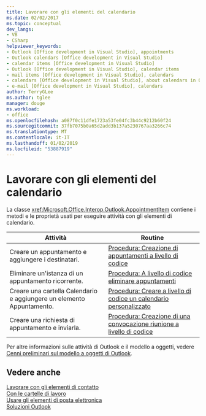```yaml
---
title: Lavorare con gli elementi del calendario
ms.date: 02/02/2017
ms.topic: conceptual
dev_langs:
- VB
- CSharp
helpviewer_keywords:
- Outlook [Office development in Visual Studio], appointments
- Outlook calendars [Office development in Visual Studio]
- calendar items [Office development in Visual Studio]
- Outlook [Office development in Visual Studio], calendar items
- mail items [Office development in Visual Studio], calendars
- calendars [Office development in Visual Studio], about calendars in Outlook
- e-mail [Office development in Visual Studio], calendars
author: TerryGLee
ms.author: tglee
manager: douge
ms.workload:
- office
ms.openlocfilehash: a087f0c11dfe1723a53fe04fc3b44c9212b60f24
ms.sourcegitcommit: 37fb7075b0a65d2add3b137a5230767aa3266c74
ms.translationtype: MT
ms.contentlocale: it-IT
ms.lasthandoff: 01/02/2019
ms.locfileid: "53887919"
---
```

# <a name="work-with-calendar-items"></a>Lavorare con gli elementi del calendario
  La classe <xref:Microsoft.Office.Interop.Outlook.AppointmentItem> contiene i metodi e le proprietà usati per eseguire attività con gli elementi di calendario.  
  
|Attività|Routine|  
|----------|---------------|  
|Creare un appuntamento e aggiungere i destinatari.|[Procedura: Creazione di appuntamenti a livello di codice](../vsto/how-to-programmatically-create-appointments.md)|  
|Eliminare un'istanza di un appuntamento ricorrente.|[Procedura: A livello di codice eliminare appuntamenti](../vsto/how-to-programmatically-delete-appointments.md)|  
|Creare una cartella Calendario e aggiungere un elemento Appuntamento.|[Procedura: Creare a livello di codice un calendario personalizzato](../vsto/how-to-programmatically-create-a-custom-calendar.md)|  
|Creare una richiesta di appuntamento e inviarla.|[Procedura: Creazione di una convocazione riunione a livello di codice](../vsto/how-to-programmatically-create-a-meeting-request.md)|  
  
 Per altre informazioni sulle attività di Outlook e il modello a oggetti, vedere [Cenni preliminari sul modello a oggetti di Outlook](../vsto/outlook-object-model-overview.md).  
  
## <a name="see-also"></a>Vedere anche  
 [Lavorare con gli elementi di contatto](../vsto/working-with-contact-items.md)   
 [Con le cartelle di lavoro](../vsto/working-with-folders.md)   
 [Usare gli elementi di posta elettronica](../vsto/working-with-mail-items.md)   
 [Soluzioni Outlook](../vsto/outlook-solutions.md)  
